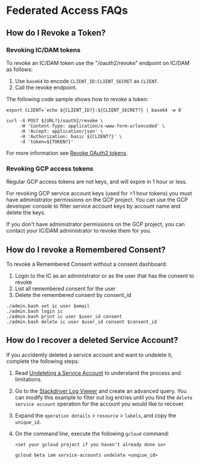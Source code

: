 # Federated Access FAQs


## How do I Revoke a Token?

### Revoking IC/DAM tokens

To revoke an IC/DAM token use the "/oauth2/revoke" endpoint on IC/DAM as follows:

1.  Use `base64` to encode `CLIENT_ID:CLIENT_SECRET` as `CLIENT`.
1.  Call the revoke endpoint.

The following code sample shows how to revoke a token:

```
export CLIENT=`echo ${CLIENT_ID?}:${CLIENT_SECRET?} | base64 -w 0`

curl -X POST ${URL?}/oauth2/revoke \
     -H 'Content-Type: application/x-www-form-urlencoded' \
     -H 'Accept: application/json' \
     -H 'Authorization: basic ${CLIENT?}' \
     -d 'token=${TOKEN?}'
```

For more information see [Revoke OAuth2 tokens](https://www.ory.sh/docs/hydra/sdk/api#revoke-oauth2-tokens).

### Revoking GCP access tokens

Regular GCP access tokens are not keys, and will expire in 1 hour or less.

For revoking GCP service account keys (used for >1 hour tokens) you must have
administrator permissions on the GCP project. You can use the GCP developer
console to filter service account keys by account name and delete the keys.

If you don't have administrator permissions on the GCP project, you can contact
your IC/DAM administrator to revoke them for you.

## How do I revoke a Remembered Consent?

To revoke a Remembered Consent without a consent dashboard:

1. Login to the IC as an administrator or as the user that has the consent to revoke
2. List all remembered consent for the user
3. Delete the remembered consent by consent_id

```
./admin.bash set ic user $email
./admin.bash login ic
./admin.bash print ic user $user_id consent
./admin.bash delete ic user $user_id consent $consent_id
```

## How do I recover a deleted Service Account?

If you accidently deleted a service account and want to undelete it, complete
the following steps:

1.  Read [Undeleting a Service Account](https://cloud.google.com/iam/docs/creating-managing-service-accounts#undeleting)
    to understand the process and limitations.

1.  Go to the [Stackdriver Log Viewer](https://console.cloud.google.com/logs/viewer?minLogLevel=0&expandAll=false&interval=P1D&resource=service_account&advancedFilter=resource.type%3D%22service_account%22%0A%22DeleteServiceAccount%22%0A) and create an advanced query. You can modify this example to filter out log entries
    until you find the `delete service account` operation for the account you
    would like to recover.

1.  Expand the `operation details` > `resource` > `labels`, and copy the
    `unique_id`.

1.  On the command line, execute the following `gcloud` command:

       ```
       <set your gcloud project if you haven't already done so>

       gcloud beta iam service-accounts undelete <unqiue_id>
       ```
